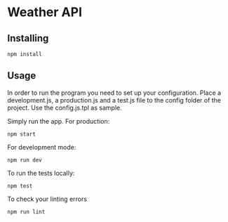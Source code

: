# Weather API

## Installing

```shell
npm install
```

## Usage

In order to run the program you need to set up your configuration.
Place a development.js, a production.js and a test.js file to the config folder of the project. Use the config.js.tpl as sample.

Simply run the app. For production:

```shell
npm start
```

For development mode:

```shell
npm run dev
```

To run the tests locally:

```shell
npm test
```

To check your linting errors

```shell
npm run lint
```
